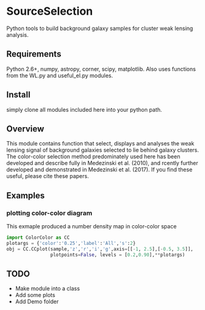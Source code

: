 # SourceSelection

Python tools to build background galaxy samples for cluster weak lensing analysis.

## Requirements
Python 2.6+, numpy, astropy, corner, scipy, matplotlib.
Also uses functions from the WL.py and useful_el.py modules.

## Install
simply clone all modules included here into your python path.

## Overview

This module contains function that select, displays and analyses the weak lensing signal of background galaxies selected to lie behind galaxy clusters. 
The color-color selection method predominately used here has been developed and describe fully in Medezinski et al. (2010), and rcently further developed and demonstrated in Medezinski et al. (2017). If you find these useful, please cite these papers.

## Examples

### plotting color-color diagram

This exmaple produced a number density map in color-color space
```python
import ColorColor as CC
plotargs = {'color':'0.25','label':'All','s':2}
obj = CC.CCplot(sample,'z','r','i','g',axis=[[-1, 2.5],[-0.5, 3.5]],
                plotpoints=False, levels = [0.2,0.90],**plotargs)
```


## TODO

- Make module into a class
- Add some plots
- Add Demo folder
